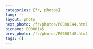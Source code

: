 ```yaml
---
categories: [fr, photos]
lang: fr
layout: photo
next_photo: /fr/photos/P0000144.html
picname: P0000145
prev_photo: /fr/photos/P0000148.html
tags: []
---
```

